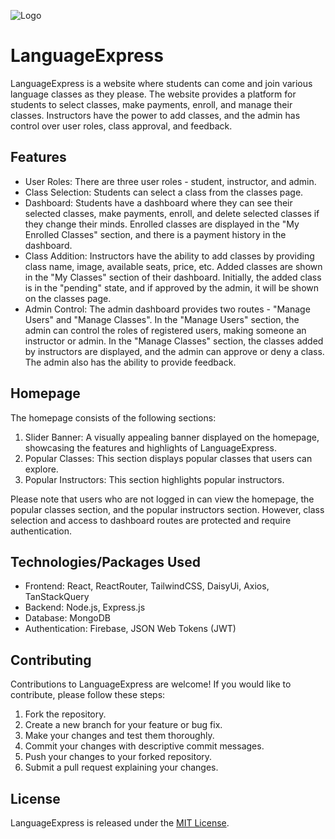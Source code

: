 ![Logo](https://cdn.leonardo.ai/users/6b05b28b-2898-4981-b04a-aedf76061171/generations/70b878a3-6fef-418a-917d-432840be7a6e/variations/Default_Language_Academy_Logo_1_70b878a3-6fef-418a-917d-432840be7a6e_0.png)

# LanguageExpress

LanguageExpress is a website where students can come and join various language classes as they please. The website provides a platform for students to select classes, make payments, enroll, and manage their classes. Instructors have the power to add classes, and the admin has control over user roles, class approval, and feedback.

## Features

- User Roles: There are three user roles - student, instructor, and admin.
- Class Selection: Students can select a class from the classes page.
- Dashboard: Students have a dashboard where they can see their selected classes, make payments, enroll, and delete selected classes if they change their minds. Enrolled classes are displayed in the "My Enrolled Classes" section, and there is a payment history in the dashboard.
- Class Addition: Instructors have the ability to add classes by providing class name, image, available seats, price, etc. Added classes are shown in the "My Classes" section of their dashboard. Initially, the added class is in the "pending" state, and if approved by the admin, it will be shown on the classes page.
- Admin Control: The admin dashboard provides two routes - "Manage Users" and "Manage Classes". In the "Manage Users" section, the admin can control the roles of registered users, making someone an instructor or admin. In the "Manage Classes" section, the classes added by instructors are displayed, and the admin can approve or deny a class. The admin also has the ability to provide feedback.

## Homepage

The homepage consists of the following sections:

1. Slider Banner: A visually appealing banner displayed on the homepage, showcasing the features and highlights of LanguageExpress.
2. Popular Classes: This section displays popular classes that users can explore.
3. Popular Instructors: This section highlights popular instructors.

Please note that users who are not logged in can view the homepage, the popular classes section, and the popular instructors section. However, class selection and access to dashboard routes are protected and require authentication.

## Technologies/Packages Used

- Frontend: React, ReactRouter, TailwindCSS, DaisyUi, Axios, TanStackQuery
- Backend: Node.js, Express.js
- Database: MongoDB
- Authentication: Firebase, JSON Web Tokens (JWT)

## Contributing

Contributions to LanguageExpress are welcome! If you would like to contribute, please follow these steps:

1. Fork the repository.
2. Create a new branch for your feature or bug fix.
3. Make your changes and test them thoroughly.
4. Commit your changes with descriptive commit messages.
5. Push your changes to your forked repository.
6. Submit a pull request explaining your changes.

## License

LanguageExpress is released under the [MIT License](https://opensource.org/licenses/MIT).
